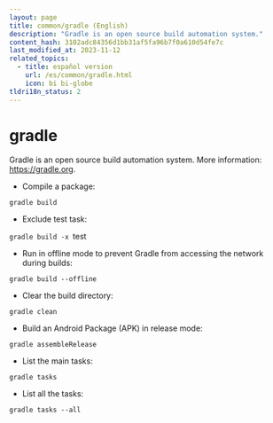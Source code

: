 ```yaml
---
layout: page
title: common/gradle (English)
description: "Gradle is an open source build automation system."
content_hash: 3102adc84356d1bb31af5fa96b7f0a610d54fe7c
last_modified_at: 2023-11-12
related_topics:
  - title: español version
    url: /es/common/gradle.html
    icon: bi bi-globe
tldri18n_status: 2
---
```

# gradle

Gradle is an open source build automation system.
More information: <https://gradle.org>.

- Compile a package:

`gradle build`

- Exclude test task:

`gradle build -x `<span class="tldr-var badge badge-pill bg-dark-lm bg-white-dm text-white-lm text-dark-dm font-weight-bold">test</span>

- Run in offline mode to prevent Gradle from accessing the network during builds:

`gradle build --offline`

- Clear the build directory:

`gradle clean`

- Build an Android Package (APK) in release mode:

`gradle assembleRelease`

- List the main tasks:

`gradle tasks`

- List all the tasks:

`gradle tasks --all`
